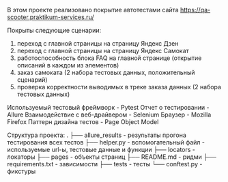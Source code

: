 В этом проекте реализовано покрытие автотестами сайта https://qa-scooter.praktikum-services.ru/

Покрыты следующие сценарии:
1. переход с главной страницы на страницу Яндекс Дзен
2. переход с главной страницы на страницу Яндекс Самокат
3. работоспособность блока FAQ на главной странице (открытие описаний в каждом из элементов)
4. заказ самоката (2 набора тестовых данных, положительный сценарий)
5. проверка корректности выводимых в треке заказа данных (2 набора тестовых данных)

Используемый тестовый фреймворк - Pytest
Отчет о тестировании - Allure
Взаимодействие с веб-драйвером - Selenium
Браузер - Mozilla Firefox
Паттерн дизайна тестов - Page Object Model

Структура проекта:
.
├── allure_results     - результаты прогона тестирования всех тестов
├── helper.py          - вспомогательный файл - используемые url-ы, тестовые данные и функции
├── locators           - локаторы
├── pages              - объекты страниц
├── README.md          - ридми
├── requirements.txt   - зависимости
├── tests              - тесты
└── conftest.py        - фикстуры

